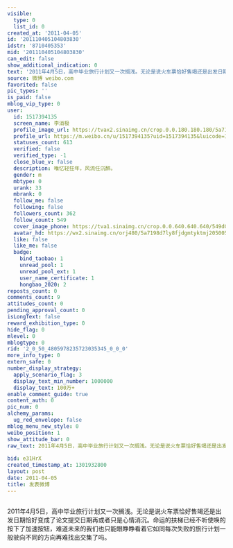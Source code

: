 ```yaml
---
visible:
  type: 0
  list_id: 0
created_at: '2011-04-05'
id: '201110405104803830'
idstr: '8710405353'
mid: '201110405104803830'
can_edit: false
show_additional_indication: 0
text: '2011年4月5日，高中毕业旅行计划又一次搁浅。无论是说火车票恰好售竭还是出发日期恰好变成了论文提交日期再或者只是心情消沉。命运的扶梯已经不听使唤的按下了加速按钮，难道未来的我们也只能眼睁睁看着它如同每次失败的旅行计划一般驶向不同的方向再难找出交集了吗。 '
source: 微博 weibo.com
favorited: false
pic_types: ''
is_paid: false
mblog_vip_type: 0
user:
  id: 1517394135
  screen_name: 李消极
  profile_image_url: https://tvax2.sinaimg.cn/crop.0.0.180.180.180/5a7198d7ly8fjdgmtyktmj20500500so.jpg?KID=imgbed,tva&Expires=1606400155&ssig=nnZFpB3fQv
  profile_url: https://m.weibo.cn/u/1517394135?uid=1517394135&luicode=10000011&lfid=2304131517394135_-_WEIBO_SECOND_PROFILE_WEIBO
  statuses_count: 613
  verified: false
  verified_type: -1
  close_blue_v: false
  description: 唯忆轻狂年，风流任沉醉。
  gender: m
  mbtype: 0
  urank: 33
  mbrank: 0
  follow_me: false
  following: false
  followers_count: 362
  follow_count: 549
  cover_image_phone: https://tva1.sinaimg.cn/crop.0.0.640.640.640/549d0121tw1egm1kjly3jj20hs0hsq4f.jpg
  avatar_hd: https://wx2.sinaimg.cn/orj480/5a7198d7ly8fjdgmtyktmj20500500so.jpg
  like: false
  like_me: false
  badge:
    bind_taobao: 1
    unread_pool: 1
    unread_pool_ext: 1
    user_name_certificate: 1
    hongbao_2020: 2
reposts_count: 0
comments_count: 9
attitudes_count: 0
pending_approval_count: 0
isLongText: false
reward_exhibition_type: 0
hide_flag: 0
mlevel: 0
mblogtype: 0
rid: '2_0_50_4805978235723035345_0_0_0'
more_info_type: 0
extern_safe: 0
number_display_strategy:
  apply_scenario_flag: 3
  display_text_min_number: 1000000
  display_text: 100万+
enable_comment_guide: true
content_auth: 0
pic_num: 0
alchemy_params:
  ug_red_envelope: false
mblog_menu_new_style: 0
weibo_position: 1
show_attitude_bar: 0
raw_text: 2011年4月5日，高中毕业旅行计划又一次搁浅。无论是说火车票恰好售竭还是出发日期恰好变成了论文提交日期再或者只是心情消沉。命运的扶梯已经不听使唤的按下了加速按钮，难道未来的我们也只能眼睁睁看着它如同每次失败的旅行计划一般驶向不同的方向再难找出交集了吗。
  ​​​
bid: e31HrX
created_timestamp_at: 1301932800
layout: post
date: 2011-04-05
title: 发表微博
---
```


![]()

2011年4月5日，高中毕业旅行计划又一次搁浅。无论是说火车票恰好售竭还是出发日期恰好变成了论文提交日期再或者只是心情消沉。命运的扶梯已经不听使唤的按下了加速按钮，难道未来的我们也只能眼睁睁看着它如同每次失败的旅行计划一般驶向不同的方向再难找出交集了吗。 

